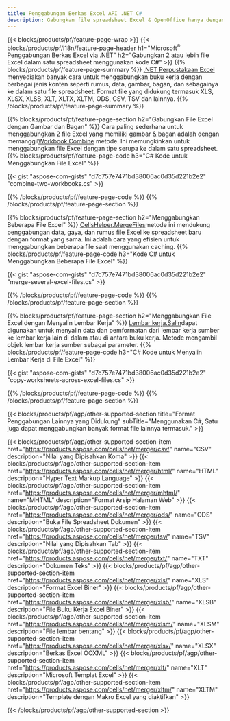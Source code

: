 ```yaml
---
title: Penggabungan Berkas Excel API .NET C#
description: Gabungkan file spreadsheet Excel & OpenOffice hanya dengan beberapa baris kode C#.
---
```

{{< blocks/products/pf/feature-page-wrap >}}
{{< blocks/products/pf/i18n/feature-page-header h1="Microsoft<sup>&reg;</sup> Penggabungan Berkas Excel via .NET" h2="Gabungkan 2 atau lebih file Excel dalam satu spreadsheet menggunakan kode C#" >}}
{{% blocks/products/pf/feature-page-summary %}}
[.NET Perpustakaan Excel](/cells/id/net/) menyediakan banyak cara untuk menggabungkan buku kerja dengan berbagai jenis konten seperti rumus, data, gambar, bagan, dan sebagainya ke dalam satu file spreadsheet. Format file yang didukung termasuk XLS, XLSX, XLSB, XLT, XLTX, XLTM, ODS, CSV, TSV dan lainnya.
{{% /blocks/products/pf/feature-page-summary %}}

{{% blocks/products/pf/feature-page-section h2="Gabungkan File Excel dengan Gambar dan Bagan" %}}
 Cara paling sederhana untuk menggabungkan 2 file Excel yang memiliki gambar & bagan adalah dengan memanggil[Workbook.Combine](https://reference.aspose.com/cells/net/aspose.cells/workbook/methods/combine) metode. Ini memungkinkan untuk menggabungkan file Excel dengan tipe serupa ke dalam satu spreadsheet.
{{% blocks/products/pf/feature-page-code h3="C# Kode untuk Menggabungkan File Excel" %}}

{{< gist "aspose-com-gists" "d7c757e7471bd38006ac0d35d221b2e2" "combine-two-workbooks.cs" >}}

{{% /blocks/products/pf/feature-page-code %}}
{{% /blocks/products/pf/feature-page-section %}}

{{% blocks/products/pf/feature-page-section h2="Menggabungkan Beberapa File Excel" %}}
[CellsHelper.MergeFiles](https://reference.aspose.com/cells/net/aspose.cells/cellshelper/methods/mergefiles)metode ini mendukung penggabungan data, gaya, dan rumus file Excel ke spreadsheet baru dengan format yang sama. Ini adalah cara yang efisien untuk menggabungkan beberapa file saat menggunakan caching.
{{% blocks/products/pf/feature-page-code h3="Kode C# untuk Menggabungkan Beberapa File Excel" %}}

{{< gist "aspose-com-gists" "d7c757e7471bd38006ac0d35d221b2e2" "merge-several-excel-files.cs" >}}

{{% /blocks/products/pf/feature-page-code %}}
{{% /blocks/products/pf/feature-page-section %}}

{{% blocks/products/pf/feature-page-section h2="Menggabungkan File Excel dengan Menyalin Lembar Kerja" %}}
[Lembar kerja.Salin](https://reference.aspose.com/cells/net/aspose.cells/worksheet/methods/copy/index)dapat digunakan untuk menyalin data dan pemformatan dari lembar kerja sumber ke lembar kerja lain di dalam atau di antara buku kerja. Metode mengambil objek lembar kerja sumber sebagai parameter.
{{% blocks/products/pf/feature-page-code h3="C# Kode untuk Menyalin Lembar Kerja di File Excel" %}}

{{< gist "aspose-com-gists" "d7c757e7471bd38006ac0d35d221b2e2" "copy-worksheets-across-excel-files.cs" >}}

{{% /blocks/products/pf/feature-page-code %}}
{{% /blocks/products/pf/feature-page-section %}}

{{< blocks/products/pf/agp/other-supported-section title="Format Penggabungan Lainnya yang Didukung" subTitle="Menggunakan C#, Satu juga dapat menggabungkan banyak format file lainnya termasuk." >}}

{{< blocks/products/pf/agp/other-supported-section-item href="https://products.aspose.com/cells/net/merger/csv/" name="CSV" description="Nilai yang Dipisahkan Koma" >}}
{{< blocks/products/pf/agp/other-supported-section-item href="https://products.aspose.com/cells/net/merger/html/" name="HTML" description="Hyper Text Markup Language" >}}
{{< blocks/products/pf/agp/other-supported-section-item href="https://products.aspose.com/cells/net/merger/mhtml/" name="MHTML" description="Format Arsip Halaman Web" >}}
{{< blocks/products/pf/agp/other-supported-section-item href="https://products.aspose.com/cells/net/merger/ods/" name="ODS" description="Buka File Spreadsheet Dokumen" >}}
{{< blocks/products/pf/agp/other-supported-section-item href="https://products.aspose.com/cells/net/merger/tsv/" name="TSV" description="Nilai yang Dipisahkan Tab" >}}
{{< blocks/products/pf/agp/other-supported-section-item href="https://products.aspose.com/cells/net/merger/txt/" name="TXT" description="Dokumen Teks" >}}
{{< blocks/products/pf/agp/other-supported-section-item href="https://products.aspose.com/cells/net/merger/xls/" name="XLS" description="Format Excel Biner" >}}
{{< blocks/products/pf/agp/other-supported-section-item href="https://products.aspose.com/cells/net/merger/xlsb/" name="XLSB" description="File Buku Kerja Excel Biner" >}}
{{< blocks/products/pf/agp/other-supported-section-item href="https://products.aspose.com/cells/net/merger/xlsm/" name="XLSM" description="File lembar bentang" >}}
{{< blocks/products/pf/agp/other-supported-section-item href="https://products.aspose.com/cells/net/merger/xlsx/" name="XLSX" description="Berkas Excel OOXML" >}}
{{< blocks/products/pf/agp/other-supported-section-item href="https://products.aspose.com/cells/net/merger/xlt/" name="XLT" description="Microsoft Templat Excel" >}}
{{< blocks/products/pf/agp/other-supported-section-item href="https://products.aspose.com/cells/net/merger/xltm/" name="XLTM" description="Template dengan Makro Excel yang diaktifkan" >}}

{{< /blocks/products/pf/agp/other-supported-section >}}
